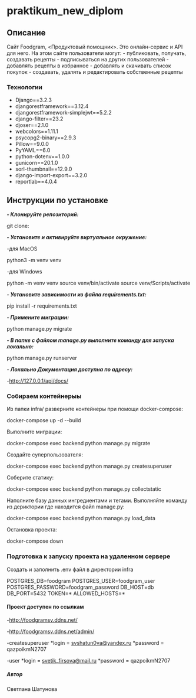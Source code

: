 # praktikum_new_diplom

## Описание

Сайт Foodgram, <Продуктовый помощник>. Это онлайн-сервис и API для него. На этом сайте пользователи могут:
    - публиковать, получать, создавать рецепты
    - подписываться на других пользователей
    - добавлять рецепты в избранное
    - добавлять и скачивать список покупок
    - создавать, удалять и редактировать собственные рецепты

### Технологии

* Django==3.2.3
* djangorestframework==3.12.4
* djangorestframework-simplejwt==5.2.2
* django-filter==23.2
* djoser==2.1.0
* webcolors==1.11.1
* psycopg2-binary==2.9.3
* Pillow==9.0.0
* PyYAML==6.0
* python-dotenv==1.0.0
* gunicorn==20.1.0
* sorl-thumbnail==12.9.0
* django-import-export==3.2.0
* reportlab==4.0.4

## Инструкции по установке

***- Клонируйте репозиторий:***

git clone:

***- Установите и активируйте виртуальное окружение:***

-для MacOS

python3 -m venv venv

-для Windows

python -m venv venv
source venv/bin/activate
source venv/Scripts/activate

***- Установите зависимости из файла requirements.txt:***

pip install -r requirements.txt

***- Примените миграции:***

python manage.py migrate

***- В папке с файлом manage.py выполните команду для запуска локально:***

python manage.py runserver

***- Локально Документация доступна по адресу:***

-http://127.0.0.1/api/docs/

### Собираем контейнерыы

Из папки infra/ разверните контейнеры при помощи docker-compose:

docker-compose up -d --build

Выполните миграции:

docker-compose exec backend python manage.py migrate

Создайте суперпользователя:

docker-compose exec backend python manage.py createsuperuser

Соберите статику:

docker-compose exec backend python manage.py collectstatic

Наполните базу данных ингредиентами и тегами. Выполняйте команду из дериктории где находится файл manage.py:

docker-compose exec backend python manage.py load_data

Остановка проекта:

docker-compose down

### Подготовка к запуску проекта на удаленном сервере

Cоздать и заполнить .env файл в директории infra

POSTGRES_DB=foodgram
POSTGRES_USER=foodgram_user
POSTGRES_PASSWORD=foodgram_password
DB_HOST=db
DB_PORT=5432
TOKEN=*
ALLOWED_HOSTS=*

#### Проект доступен по ссылкам

-http://foodgramsv.ddns.net/

-http://foodgramsv.ddns.net/admin/

-createsuperuser
    *login = svshatun0va@yandex.ru
    *password = qazpoikmN2707

-user
    *login = svetik_firsova@mail.ru
    *password = qazpoikmN2707

##### Автор

Светлана Шатунова
